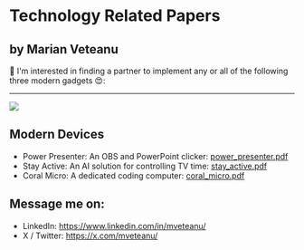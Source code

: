 # Technology Related Papers 
## by Marian Veteanu

📢 I'm interested in finding a partner to implement any or all of the following three modern gadgets 😍:

---

![](img/devices.png)

## Modern Devices
- Power Presenter: An OBS and PowerPoint clicker: [power_presenter.pdf](power_presenter.pdf)
- Stay Active: An AI solution for controlling TV time: [stay_active.pdf](stay_active.pdf)
- Coral Micro: A dedicated coding computer: [coral_micro.pdf](coral_micro.pdf)

## Message me on:

- LinkedIn: https://www.linkedin.com/in/mveteanu/
- X / Twitter: https://x.com/mveteanu/
